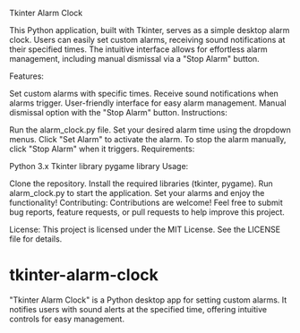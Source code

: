 Tkinter Alarm Clock

This Python application, built with Tkinter, serves as a simple desktop alarm clock. Users can easily set custom alarms, receiving sound notifications at their specified times. The intuitive interface allows for effortless alarm management, including manual dismissal via a "Stop Alarm" button.

Features:

Set custom alarms with specific times.
Receive sound notifications when alarms trigger.
User-friendly interface for easy alarm management.
Manual dismissal option with the "Stop Alarm" button.
Instructions:

Run the alarm_clock.py file.
Set your desired alarm time using the dropdown menus.
Click "Set Alarm" to activate the alarm.
To stop the alarm manually, click "Stop Alarm" when it triggers.
Requirements:

Python 3.x
Tkinter library
pygame library
Usage:

Clone the repository.
Install the required libraries (tkinter, pygame).
Run alarm_clock.py to start the application.
Set your alarms and enjoy the functionality!
Contributing:
Contributions are welcome! Feel free to submit bug reports, feature requests, or pull requests to help improve this project.

License:
This project is licensed under the MIT License. See the LICENSE file for details.





# tkinter-alarm-clock
"Tkinter Alarm Clock" is a Python desktop app for setting custom alarms. It notifies users with sound alerts at the specified time, offering intuitive controls for easy management.
